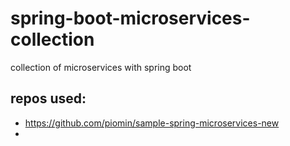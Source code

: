 # spring-boot-microservices-collection
collection of microservices with spring boot

## repos used:

- https://github.com/piomin/sample-spring-microservices-new
- 
